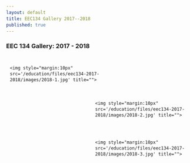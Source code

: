 ```yaml
---
layout: default
title: EEC134 Gallery 2017--2018
published: true
---
```


### EEC 134 Gallery: 2017 - 2018

<div style="float:left; margin:0px 0 0px 0; padding: 10px 10px 10px 10px; width:50%;">

	<img style="margin:10px" src='/education/files/eec134-2017-2018/images/2018-1.jpg' title="">

</div>

<div style="float:right; margin:0px 0 10px 0; padding: 10px 10px 10px 10px; width:50%;">

	<img style="margin:10px" src='/education/files/eec134-2017-2018/images/2018-2.jpg' title="">

</div>

<div style="float:right; margin:0px 0 10px 0; padding: 10px 10px 10px 10px; width:50%;">

	<img style="margin:10px" src='/education/files/eec134-2017-2018/images/2018-3.jpg' title="">

</div>
